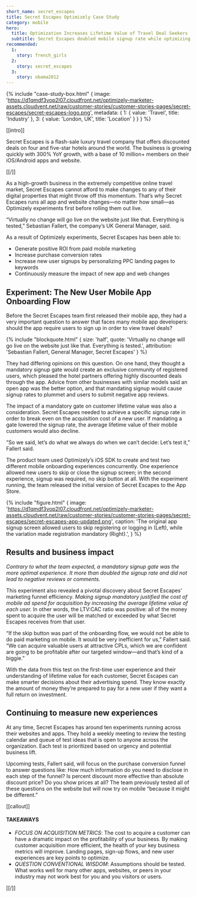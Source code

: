 ```yaml
---
short_name: secret_escapes
title: Secret Escapes Optimizely Case Study
category: mobile
hero:
  title: Optimization Increases Lifetime Value of Travel Deal Seekers
  subtitle: Secret Escapes doubled mobile signup rate while optimizing customer acquisition
recommended:
  1:
    story: french_girls
  2:
    story: secret_escapes
  3:
    story: obama2012
---
```

{% include "case-study-box.html"
  {
    image: 'https://d1qmdf3vop2l07.cloudfront.net/optimizely-marketer-assets.cloudvent.net/raw/customer-stories/customer-stories-pages/secret-escapes/secret-escapes-logo.png',
    metadata: {
      1: {
        value: 'Travel',
        title: 'Industry'
      },
      3: {
        value: 'London, UK',
        title: 'Location'
      }
    }
  }
%}

[[intro]]

Secret Escapes is a flash-sale luxury travel company that offers discounted deals on four and five-star hotels around the world. The business is growing quickly with 300% YoY growth, with a base of 10 million+ members on their iOS/Android apps and website.

[[/]]

As a high-growth business in the extremely competitive online travel market, Secret Escapes cannot afford to make changes to any of their digital properties that might throw off this momentum. That’s why Secret Escapes runs all app and website changes—no matter how small—as Optimizely experiments first before rolling them out live.

“Virtually no change will go live on the website just like that. Everything is tested,” Sebastian Fallert, the company’s UK General Manager, said.

As a result of  Optimizely experiments, Secret Escapes has been able to:

* Generate positive ROI from paid mobile marketing
* Increase purchase conversion rates
* Increase new user signups by personalizing PPC landing pages to keywords
* Continuously measure the impact of new app and web changes

## Experiment: The New User Mobile App Onboarding Flow

Before the Secret Escapes team first released their mobile app, they had a very important question to answer that faces many mobile app developers: should the app require users to sign up in order to view travel deals?

{% include "blockquote.html"
  {
    size: 'half',
    quote: 'Virtually no change will go live on the website just like that. Everything is tested.',
    attribution: 'Sebastian Fallert, General Manager, Secret Escapes'
  }
%}

They had differing opinions on this question. On one hand, they thought a mandatory signup gate would create an exclusive community of registered users, which pleased the hotel partners offering highly discounted deals through the app. Advice from other businesses with similar models said an open app was the better option, and that mandating signup would cause signup rates to plummet and users to submit negative app reviews.

The impact of a mandatory gate on customer lifetime value was also a consideration. Secret Escapes needed to achieve a specific signup rate in order to break even on the acquisition cost of a new user. If mandating a gate lowered the signup rate, the average lifetime value of their mobile customers would also decline.

“So we said, let’s do what we always do when we can’t decide: Let’s test it,” Fallert said.

The product team used Optimizely’s iOS SDK to create and test two different mobile onboarding experiences concurrently. One experience allowed new users to skip or close the signup screen; in the second experience, signup was required, no skip button at all. With the experiment running, the team released the initial version of Secret Escapes to the App Store.

{% include "figure.html"
  {
    image: 'https://d1qmdf3vop2l07.cloudfront.net/optimizely-marketer-assets.cloudvent.net/raw/customer-stories/customer-stories-pages/secret-escapes/secret-escapes-app-updated.png',
    caption: 'The original app signup screen allowed users to skip registering or logging in (Left), while the variation made registration mandatory (Right).',
  }
%}

## Results and business impact

*Contrary to what the team expected, a mandatory signup gate was the more optimal experience. It more than doubled the signup rate and did not lead to negative reviews or comments.*

This experiment also revealed a pivotal discovery about Secret Escapes’ marketing funnel efficiency. *Making signup mandatory justified the cost of mobile ad spend for acquisition by increasing the average lifetime value of each user.* In other words, the LTV:CAC ratio was positive: all of the money spent to acquire the user will be matched or exceeded by what Secret Escapes receives from that user.

“If the skip button was part of the onboarding flow, we would not be able to do paid marketing on mobile. It would be very inefficient for us,” Fallert said. “We can acquire valuable users at attractive CPLs, which we are confident are going to be profitable after our targeted window—and that’s kind of a biggie.”

With the data from this test on the first-time user experience and their understanding of lifetime value for each customer, Secret Escapes can make smarter decisions about their advertising spend. They know exactly the amount of money they’re prepared to pay for a new user if they want a full return on investment.

## Continuing to measure new experiences

At any time, Secret Escapes has around ten experiments running across their websites and apps. They hold a weekly meeting to review the testing calendar and queue of test ideas that is open to anyone across the organization. Each test is prioritized based on urgency and potential business lift.

Upcoming tests, Fallert said, will focus on the purchase conversion funnel to answer questions like: How much information do you need to disclose in each step of the funnel? Is percent discount more effective than absolute discount price? Do you show prices at all? The team previously tested all of these questions on the website but will now try on mobile “because it might be different.”

[[callout]]

#### TAKEAWAYS

- *FOCUS ON ACQUISITION METRICS*: The cost to acquire a customer can have a dramatic impact on the profitability of your business. By making customer acquisition more efficient, the health of your key business metrics will improve. Landing pages, sign-up flows, and new user experiences are key points to optimize.
- *QUESTION CONVENTIONAL WISDOM*: Assumptions should be tested. What works well for many other apps, websites, or peers in your industry may not work best for you and you visitors or users.

[[/]]